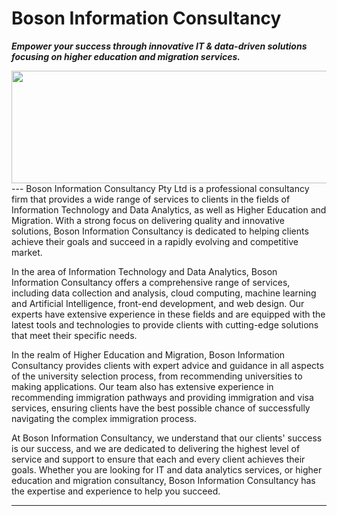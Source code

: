 # Boson Information Consultancy

***Empower your success through innovative IT & data-driven solutions focusing on higher education and migration services.***

<img src="https://user-images.githubusercontent.com/19381768/226313787-4edd332f-5c78-479d-b9ad-88e5c7ad8813.png" width="650" height="180">
---
Boson Information Consultancy Pty Ltd is a professional consultancy firm that provides a wide range of services to clients in the fields of Information Technology and Data Analytics, as well as Higher Education and Migration. With a strong focus on delivering quality and innovative solutions, Boson Information Consultancy is dedicated to helping clients achieve their goals and succeed in a rapidly evolving and competitive market.

In the area of Information Technology and Data Analytics, Boson Information Consultancy offers a comprehensive range of services, including data collection and analysis, cloud computing, machine learning and Artificial Intelligence, front-end development, and web design. Our experts have extensive experience in these fields and are equipped with the latest tools and technologies to provide clients with cutting-edge solutions that meet their specific needs.

In the realm of Higher Education and Migration, Boson Information Consultancy provides clients with expert advice and guidance in all aspects of the university selection process, from recommending universities to making applications. Our team also has extensive experience in recommending immigration pathways and providing immigration and visa services, ensuring clients have the best possible chance of successfully navigating the complex immigration process.

At Boson Information Consultancy, we understand that our clients' success is our success, and we are dedicated to delivering the highest level of service and support to ensure that each and every client achieves their goals. Whether you are looking for IT and data analytics services, or higher education and migration consultancy, Boson Information Consultancy has the expertise and experience to help you succeed.

---
